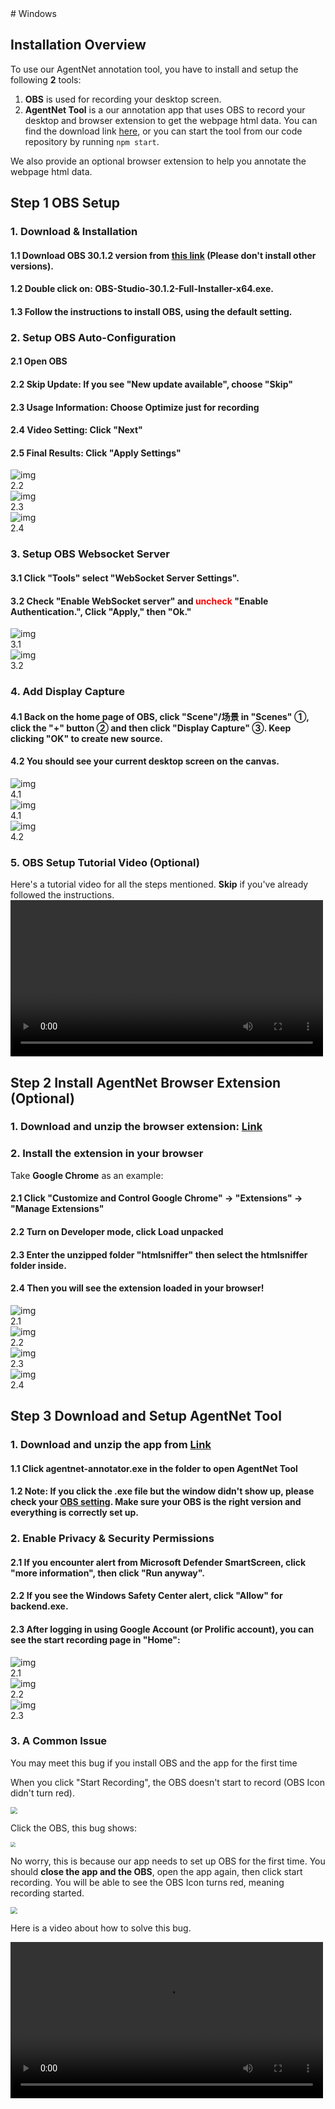 <link rel="stylesheet" href="../assets/style.css">
# Windows

## Installation Overview

To use our AgentNet annotation tool, you have to install and setup the following **2** tools:

1. **OBS** is used for recording your desktop screen.
2. **AgentNet Tool** is a our annotation app that uses OBS to record your desktop and browser extension to get the webpage html data. You can find the download link [here](https://github.com/xlang-ai/OpenCUA/releases/tag/v1.0.0), or you can start the tool from our code repository by running `npm start`.

We also provide an optional browser extension to help you annotate the webpage html data.

## Step 1 OBS Setup

### 1. Download & Installation

#### 1.1 Download **OBS 30.1.2 version** from [this link](https://drive.google.com/file/d/1gas-fR4HJdp2_k8JtqTC98SBRA9sxWJV/view?usp=drive_link) (Please don't install other versions).

#### 1.2 Double click on: **OBS-Studio-30.1.2-Full-Installer-x64.exe**.

#### 1.3 Follow the instructions to install OBS, using the default setting.

<!-- [TODO]

<div style="text-align: center;">
    <img src="../windows_assets/obs0.png" alt="img" style="zoom:33%;">
</div> -->

### 2. Setup OBS Auto-Configuration

#### 2.1 Open OBS

#### 2.2 Skip Update: If you see "New update available", choose "Skip"

#### 2.3 Usage Information: Choose **Optimize just for recording**

#### 2.4 Video Setting: Click "Next"

#### 2.5 Final Results: Click "Apply Settings"

<div class="image-collection">
<div class="image-container">
 <img src="../windows_assets/obs1.png" alt="img" class="step-image">
 <div class="step-tag">2.2</div>
</div>
<div class="image-container">
 <img src="../windows_assets/obs3.png" alt="img" class="step-image">
 <div class="step-tag">2.3</div>
</div>
<div class="image-container">
 <img src="../windows_assets/obs4.png" alt="img" class="step-image">
 <div class="step-tag">2.4</div>
</div>
</div>

### 3. Setup OBS Websocket Server

#### 3.1 Click **"Tools"** select **"WebSocket Server Settings".**

#### 3.2 Check **"Enable WebSocket server"** and <span style="color:red;">**uncheck**</span> **"Enable Authentication."**, Click "Apply," then "Ok."

<div class="image-collection">
    <div class="image-container">
        <img src="../windows_assets/obs5.png" alt="img" class="step-image">
        <div class="step-tag">3.1</div>
    </div>
    <div class="image-container">
        <img src="../windows_assets/obs6.png" alt="img" class="step-image">
        <div class="step-tag">3.2</div>
    </div>
</div>

### 4. Add Display Capture

#### 4.1 Back on the home page of OBS, click **"Scene"**/**场景** in "Scenes" ①, click the **"+"** button ② and then click **"Display Capture"** ③. Keep clicking "OK" to create new source.

#### 4.2 You should see your **current desktop** screen on the canvas.

<div class="image-collection">
<div class="image-container">
    <img src="../windows_assets/obs7.png" alt="img" class="step-image">
    <div class="step-tag">4.1</div>
</div>
<div class="image-container">
    <img src="../windows_assets/obs8.png" alt="img" class="step-image">
    <div class="step-tag">4.1</div>
</div>
<div class="image-container">
    <img src="../windows_assets/obs9.png" alt="img" class="step-image">
    <div class="step-tag">4.2</div>
</div>
</div>

### 5. OBS Setup Tutorial Video (Optional)

Here's a tutorial video for all the steps mentioned. **Skip** if you've already followed the instructions.
<video width="500" controls>

  <source src="../windows_assets/windows_setup_obs.mp4" type="video/mp4">
</video>

## Step 2 Install AgentNet Browser Extension (Optional)

### 1. Download and unzip the browser extension: [**Link**](https://drive.google.com/drive/folders/14EJGi6buBT5O4mJ-58ghMkaZf1uXS1oN)

### 2. Install the extension in your browser

Take **Google Chrome** as an example:

#### 2.1 Click "Customize and Control Google Chrome" -> "Extensions" -> "Manage Extensions"

#### 2.2 Turn on **Developer mode**, click **Load unpacked**

#### 2.3 Enter the unzipped folder "htmlsniffer" then select the htmlsniffer folder inside.

#### 2.4 Then you will see the extension loaded in your browser!

<div class="image-collection">
    <div class="image-container">
        <img src="../windows_assets/html0.png" alt="img" class="step-image">
        <div class="step-tag">2.1</div>
    </div>
    <div class="image-container">
        <img src="../windows_assets/developer_mode.png" alt="img" class="step-image">
        <div class="step-tag">2.2</div>
    </div>
    <div class="image-container">
        <img src="../windows_assets/html2.png" alt="img" class="step-image">
        <div class="step-tag">2.3</div>
    </div>
    <div class="image-container">
        <img src="../windows_assets/html3.png" alt="img" class="step-image">
        <div class="step-tag">2.4</div>
    </div>
</div>

## Step 3 Download and Setup AgentNet Tool

### 1. Download and unzip the app from [**Link**](https://drive.google.com/drive/folders/1ycugrYPh8M2Bu6hlt1-3rZrOIxQLtseu)

#### 1.1 Click **agentnet-annotator.exe** in the folder to open AgentNet Tool

#### 1.2 Note: If you click the .exe file but the window didn't show up, please check your [OBS setting](#step-1-obs-setup). Make sure your OBS is the right version and everything is correctly set up.

<!-- The App's home page looks like below.

<div style="text-align: center;">
    <img src="../windows_assets/app1.png" alt="img" style="zoom:33%; width: 75%;">
</div> -->

### 2. Enable Privacy & Security Permissions

#### 2.1 If you encounter alert from Microsoft Defender SmartScreen, click "more information", then click "Run anyway".

#### 2.2 If you see the Windows Safety Center alert, click "Allow" for backend.exe.

#### 2.3 After logging in using Google Account (or Prolific account), you can see the start recording page in "Home":

<div class="image-collection">
    <div class="image-container">
        <img src="../windows_assets/AD_4nXdILQ4EVsS6AJ_0C1Nk5bqSlJQgJWEV2Ax4OyzJM7lyznGZ_xob-N_LZFfQT3-JkBKvO16UbS2C9LkzAVqoDn9W7_V2hYwO0ZsOLXx5CBRa4OWyTzMpSVAdvx7AIfRcxutdlB27GG6tYBQsi8M1gVanYkVf.png" alt="img" class="step-image" />
        <div class="step-tag">2.1</div>
    </div>
    <div class="image-container">
        <img src="../windows_assets/AD_4nXeUI3Y5EtR6WTpOj_Pl2jSg6EdlclUw_zBcbBUX6lIgtdnojywZvTA-zYT3taaC1KWC1F-FqqV4_wYI6_nq83WG62J6hSmNy-a3x370JP-1WVQtV84opr3_fxZj-tjACaihYB1yOCKrZHERN8IITYuVmB8H.png" alt="img" class="step-image" />
        <div class="step-tag">2.2</div>
    </div>
    <div class="image-container">
        <img src="../windows_assets/app1.png" alt="img" class="step-image"/>
        <div class="step-tag">2.3</div>
    </div>
</div>

### 3. A Common Issue

You may meet this bug if you install OBS and the app for the first time

When you click "Start Recording", the OBS doesn't start to record (OBS Icon didn't turn red).

<img src="../windows_assets/obs_icon1.png" style="zoom:70%;" />

Click the OBS, this bug shows:

<img src="../windows_assets/bug.png" style="zoom:50%;" />

No worry, this is because our app needs to set up OBS for the first time. You should **close the app and the OBS**, open the app again, then click start recording. You will be able to see the OBS Icon turns red, meaning recording started.

<img src="../windows_assets/obs_icon.png" style="zoom:70%;" />

Here is a video about how to solve this bug.

<video width="500" controls>
  <source src="../windows_assets/obs_start_bug.mp4" type="video/mp4">
</video>
